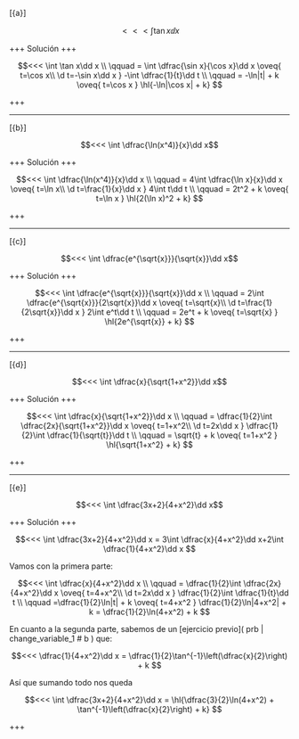 [{a}]

$$<<<  \int \tan x\dd x$$

+++
Solución
+++

$$<<<  
\int \tan x\dd x
\\ \qquad 
= \int \dfrac{\sin x}{\cos x}\dd x
\oveq{ t=\cos x\\ \d t=-\sin x\dd x }
-\int \dfrac{1}{t}\dd t
\\ \qquad 
= -\ln|t| + k
\oveq{ t=\cos x }
\hl{-\ln|\cos x| + k}
$$

+++

---
[{b}]

$$<<<  \int \dfrac{\ln(x^4)}{x}\dd x$$

+++
Solución
+++

$$<<<  
\int \dfrac{\ln(x^4)}{x}\dd x
\\ \qquad 
= 4\int \dfrac{\ln x}{x}\dd x
\oveq{ t=\ln x\\ \d t=\frac{1}{x}\dd x }
4\int t\dd t
\\ \qquad 
= 2t^2 + k
\oveq{ t=\ln x }
\hl{2(\ln x)^2 + k}
$$

+++

---
[{c}]

$$<<<  \int \dfrac{e^{\sqrt{x}}}{\sqrt{x}}\dd x$$

+++
Solución
+++

$$<<<  
\int \dfrac{e^{\sqrt{x}}}{\sqrt{x}}\dd x
\\ \qquad 
= 2\int \dfrac{e^{\sqrt{x}}}{2\sqrt{x}}\dd x
\oveq{ t=\sqrt{x}\\ \d t=\frac{1}{2\sqrt{x}}\dd x }
2\int e^t\dd t
\\ \qquad 
= 2e^t + k
\oveq{ t=\sqrt{x} }
\hl{2e^{\sqrt{x}} + k}
$$

+++

---
[{d}]

$$<<<  \int \dfrac{x}{\sqrt{1+x^2}}\dd x$$

+++
Solución
+++

$$<<<  
\int \dfrac{x}{\sqrt{1+x^2}}\dd x
\\ \qquad 
= \dfrac{1}{2}\int \dfrac{2x}{\sqrt{1+x^2}}\dd x
\oveq{ t=1+x^2\\ \d t=2x\dd x }
\dfrac{1}{2}\int \dfrac{1}{\sqrt{t}}\dd t
\\ \qquad 
= \sqrt{t} + k
\oveq{ t=1+x^2 }
\hl{\sqrt{1+x^2} + k}
$$

+++

---
[{e}]

$$<<<  \int \dfrac{3x+2}{4+x^2}\dd x$$

+++
Solución
+++

$$<<<  
\int \dfrac{3x+2}{4+x^2}\dd x
= 3\int \dfrac{x}{4+x^2}\dd x+2\int \dfrac{1}{4+x^2}\dd x
$$

Vamos con la primera parte:

$$<<<  
\int \dfrac{x}{4+x^2}\dd x
\\ \qquad 
= \dfrac{1}{2}\int \dfrac{2x}{4+x^2}\dd x
\oveq{ t=4+x^2\\ \d t=2x\dd x }
\dfrac{1}{2}\int \dfrac{1}{t}\dd t
\\ \qquad 
=\dfrac{1}{2}\ln|t| + k
\oveq{ t=4+x^2 }
\dfrac{1}{2}\ln|4+x^2| + k = \dfrac{1}{2}\ln(4+x^2) + k
$$

En cuanto a la segunda parte, sabemos de un [ejercicio previo]( prb | change_variable_1 # b ) que:

$$<<<  
\dfrac{1}{4+x^2}\dd x
= \dfrac{1}{2}\tan^{-1}\left(\dfrac{x}{2}\right) + k
$$

Así que sumando todo nos queda

$$<<<  
\int \dfrac{3x+2}{4+x^2}\dd x
= \hl{\dfrac{3}{2}\ln(4+x^2) + \tan^{-1}\left(\dfrac{x}{2}\right) + k}
$$

+++